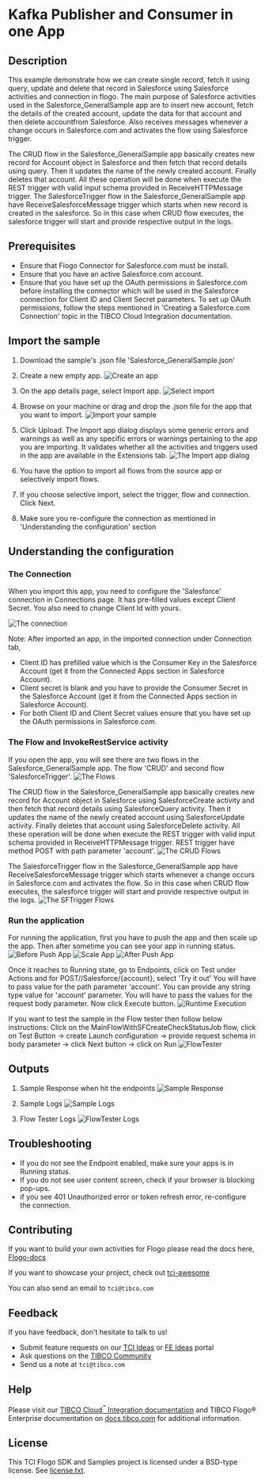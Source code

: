 # Kafka Publisher and Consumer in one App


## Description

This example demonstrate how we can create single record, fetch it using query, update and delete that record in Salesforce using Salesforce activities and connection in flogo.
The main purpose of Salesforce activities used in the Salesforce_GeneralSample app are to insert new account, fetch the details of the created account, update the data for that account and then delete accountfrom Salesforce. Also receives messages whenever a change occurs in Salesforce.com and activates the flow using Salesforce trigger.

The CRUD flow in the Salesforce_GeneralSample app basically creates new record for Account object in Salesforce and then fetch that record details using query. Then it updates the name of the newly created account. Finally deletes that account. All these operation will be done when execute the REST trigger with valid input schema provided in ReceiveHTTPMessage trigger.
The SalesforceTrigger flow in the Salesforce_GeneralSample app have ReceiveSalesforceMessage trigger which starts when new record is created in the salesforce. So in this case when CRUD flow executes, the salesforce trigger will start and provide respective output in the logs.

## Prerequisites

* Ensure that Flogo Connector for Salesforce.com must be install.
* Ensure that you have an active Salesforce.com account.
* Ensure that you have set up the OAuth permissions in Salesforce.com before installing the connector which will be used in the Salesforce connection for Client ID and Client Secret parameters. To set up OAuth permissions, follow the steps mentioned in 'Creating a Salesforce.com Connection' topic in the TIBCO Cloud Integration documentation.

## Import the sample

1. Download the sample's .json file 'Salesforce_GeneralSample.json'

2. Create a new empty app.
![Create an app](../../import-screenshots/2.png)

3. On the app details page, select Import app.
![Select import](../../import-screenshots/3.png)

4. Browse on your machine or drag and drop the .json file for the app that you want to import.
![Import your sample](../../import-screenshots/Kafka/ImportApp.png)

5. Click Upload. The Import app dialog displays some generic errors and warnings as well as any specific errors or warnings pertaining to the app you are importing. It validates whether all the activities and triggers used in the app are available in the Extensions tab.
![The Import app dialog](../../import-screenshots/Kafka/ImportWarn.png)

6. You have the option to import all flows from the source app or selectively import flows.

7. If you choose selective import, select the trigger, flow and connection. Click Next.

8. Make sure you re-configure the connection as mentioned in 'Understanding the configuration' section

## Understanding the configuration

### The Connection
When you import this app, you need to configure the 'Salesforce' connection in Connections page. It has pre-filled values except Client Secret. You also need to change Client Id with yours.

![The connection](../../import-screenshots/Kafka/Connection.png)

Note: After imported an app, in the imported connection under Connection tab,
* Client ID has prefilled value which is the Consumer Key in the Salesforce Account (get it from the Connected Apps section in Salesforce Account).
* Client secret is blank and you have to provide the Consumer Secret in the Salesforce Account (get it from the Connected Apps section in Salesforce Account).
* For both Client ID and Client Secret values ensure that you have set up the OAuth permissions in Salesforce.com. 

### The Flow and InvokeRestService activity
If you open the app, you will see there are two flows in the Salesforce_GeneralSample app. The flow 'CRUD' and second flow 'SalesforceTrigger'.
![The Flows](../../import-screenshots/Kafka/FlowList.png)

The CRUD flow in the Salesforce_GeneralSample app basically creates new record for Account object in Salesforce using SalesforceCreate activity and then fetch that record details using SalesforceQuery activity. Then it updates the name of the newly created account using SalesforceUpdate activity. Finally deletes that account using SalesforceDelete activity. All these operation will be done when execute the REST trigger with valid input schema provided in ReceiveHTTPMessage trigger. REST trigger have method POST with path parameter 'account'.
![The CRUD Flows](../../import-screenshots/Kafka/Producer.png)

The SalesforceTrigger flow in the Salesforce_GeneralSample app have ReceiveSalesforceMessage trigger which starts whenever a change occurs in Salesforce.com and activates the flow. So in this case when CRUD flow executes, the salesforce trigger will start and provide respective output in the logs.
![The SFTrigger Flows](../../import-screenshots/Kafka/Consumer.png)

### Run the application
For running the application, first you have to push the app and then scale up the app. Then after sometime you can see your app in running status.
![Before Push App](../../import-screenshots/Kafka/AppNotDeployed.png)
![Scale App](../../import-screenshots/Kafka/AppScale.png)
![After Push App](../../import-screenshots/Kafka/AppRunning.png)

Once it reaches to Running state, go to Endpoints, click on Test under Actions and for POST//Salesforce/{account}, select 'Try it out'
You will have to pass value for the path parameter 'account'. You can provide any string type value for 'account' parameter.
You will have to pass the values for the request body parameter.
Now click Execute button.
![Runtime Execution](../../import-screenshots/Kafka/EndPoint.png)

If you want to test the sample in the Flow tester then follow below instructions:
Click on the MainFlowWithSFCreateCheckStatusJob flow, click on Test Button -> create Launch configuration -> provide request schema in body parameter -> click Next button -> click on Run
![FlowTester](../../import-screenshots/Kafka/LaunchConfig.png)

## Outputs

1. Sample Response when hit the endpoints
![Sample Response](../../import-screenshots/Kafka/Response.png)

2. Sample Logs
![Sample Logs](../../import-screenshots/Kafka/AppLogs.png)

3. Flow Tester Logs
![FlowTester Logs](../../import-screenshots/Kafka/FlowTesterLogs.png)


## Troubleshooting

* If you do not see the Endpoint enabled, make sure your apps is in Running status.
* If you do not see user content screen, check if your browser is blocking pop-ups.
* if you see 401 Unauthorized error or token refresh error, re-configure the connection.

## Contributing
If you want to build your own activities for Flogo please read the docs here, [Flogo-docs](https://tibcosoftware.github.io/flogo/)

If you want to showcase your project, check out [tci-awesome](https://github.com/TIBCOSoftware/tci-awesome)

You can also send an email to `tci@tibco.com`

## Feedback
If you have feedback, don't hesitate to talk to us!

* Submit feature requests on our [TCI Ideas](https://ideas.tibco.com/?project=TCI) or [FE Ideas](https://ideas.tibco.com/?project=FE) portal
* Ask questions on the [TIBCO Community](https://community.tibco.com/answers/product/344006)
* Send us a note at `tci@tibco.com`

## Help
Please visit our [TIBCO Cloud<sup>&trade;</sup> Integration documentation](https://integration.cloud.tibco.com/docs/) and TIBCO Flogo® Enterprise documentation on [docs.tibco.com](https://docs.tibco.com/) for additional information.

## License
This TCI Flogo SDK and Samples project is licensed under a BSD-type license. See [license.txt](license.txt).

